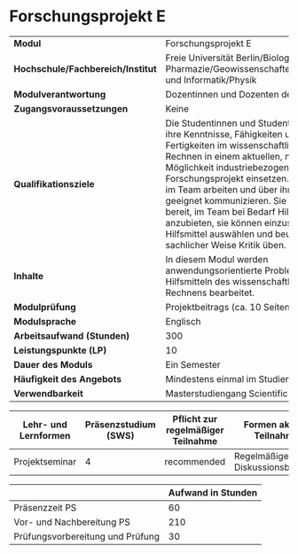 # Forschungsprojekt E
|                                    |   |
|------------------------------------|---|
|**Modul**                           | Forschungsprojekt E |
|**Hochschule/Fachbereich/Institut** | Freie Universität Berlin/Biologie, Chemie, Pharmazie/Geowissenschaften/Mathematik und Informatik/Physik |
|**Modulverantwortung**              | Dozentinnen und Dozenten des Moduls |
|**Zugangsvoraussetzungen**          | Keine |
|**Qualifikationsziele**             | Die Studentinnen und Studenten können ihre Kenntnisse, Fähigkeiten und Fertigkeiten im wissenschaftlichen Rechnen in einem aktuellen, nach Möglichkeit industriebezogenen Forschungsprojekt einsetzen. Sie können im Team arbeiten und über ihre Arbeit geeignet kommunizieren. Sie sind dazu bereit, im Team bei Bedarf Hilfestellungen anzubieten, sie können einzusetzende Hilfsmittel auswählen und beurteilen und in sachlicher Weise Kritik üben. |
|**Inhalte**                         | In diesem Modul werden anwendungsorientierte Probleme mit Hilfsmitteln des wissenschaftlichen Rechnens bearbeitet. |
|**Modulprüfung**                    | Projektbeitrags (ca. 10 Seiten) |
|**Modulsprache**                    | Englisch |
|**Arbeitsaufwand (Stunden)**        | 300 |
|**Leistungspunkte (LP)**            | 10 |
|**Dauer des Moduls**                | Ein Semester |
|**Häufigkeit des Angebots**         | Mindestens einmal im Studienjahr |
|**Verwendbarkeit**                  | Masterstudiengang Scientific Computing |

| Lehr- und Lernformen | Präsenzstudium <br> (SWS) | Pflicht zur regelmäßiger Teilnahme | Formen aktiver Teilnahme |
| ---------------------|---------------------------|------------------------------------|------------------------- |
| Projektseminar       | 4                         | recommended                        | Regelmäßige Diskussionsbeiträge |

|   | Aufwand in Stunden |
| - |--------------------|
| Präsenzzeit PS                           | 60    |
| Vor- und Nachbereitung PS                | 210   |
| Prüfungsvorbereitung und Prüfung         | 30    |
